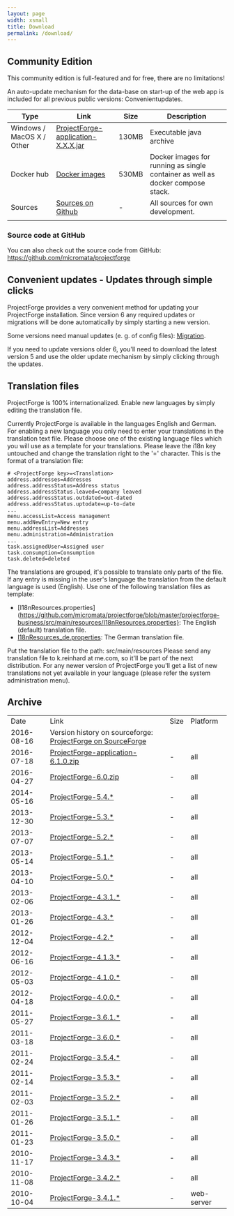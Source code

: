 ```yaml
---
layout: page
width: xsmall
title: Download
permalink: /download/
---
```


## Community Edition

This community edition is full-featured and for free, there are no limitations! 

An auto-update mechanism for the data-base on start-up of the web app is included for all previous public versions: Convenientupdates.

<table>
	<thead>
		<tr>
			<th>Type</th>
			<th>Link</th>
			<th>Size</th>
			<th>Description</th>
		</tr>
	</thead>
	<tbody>
		<tr>
			<td>Windows / MacOS X / Other</td>
			<td><a href="https://sourceforge.net/projects/pforge/files/ProjectForge/" target="_blank">ProjectForge-application-X.X.X.jar</a></td>
			<td>130MB</td>
			<td>Executable java archive</td>
		</tr>
		<tr>
			<td>Docker hub</td>
			<td><a href="https://hub.docker.com/repository/docker/kreinhard/projectforge" target="_blank">Docker images</a></td>
			<td>530MB</td>
			<td>Docker images for running as single container as well as docker compose stack.</td>
		</tr>
		<tr>
			<td>Sources</td>
			<td><a href="https://github.com/micromata/projectforge" target="_blank">Sources on Github</a></td>
			<td>-</td>
			<td>All sources for own development.</td>
		</tr>
		<tr>
			<td></td>
		</tr>
	</tbody>
</table>


### Source code at GitHub

You can also check out the source code from GitHub:
https://github.com/micromata/projectforge
 
## Convenient updates - Updates through simple clicks

ProjectForge provides a very convenient method for updating your ProjectForge installation. Since version 6 any required updates or migrations will be done automatically by simply starting a new version.

Some versions need manual updates (e. g. of config files): [Migration](https://github.com/micromata/projectforge/blob/develop/doc/migration.adoc).

If you need to update versions older 6, you'll need to download the latest version 5 and use the older update mechanism by simply clicking through the updates.


## Translation files

ProjectForge is 100% internationalized. Enable new languages by simply editing the translation file.

Currently ProjectForge is available in the languages English and German. For enabling a new language you only need to enter your translations in the translation text file. Please choose one of the existing language files which you will use as a template for your translations. Please leave the i18n key untouched and change the translation right to the '=' character.
This is the format of a translation file:

```
# <ProjectForge key>=<Translation>
address.addresses=Addresses
address.addressStatus=Address status
address.addressStatus.leaved=company leaved
address.addressStatus.outdated=out-dated
address.addressStatus.uptodate=up-to-date
...
menu.accessList=Access management
menu.addNewEntry=New entry
menu.addressList=Addresses
menu.administration=Administration
...
task.assignedUser=Assigned user
task.consumption=Consumption
task.deleted=deleted
```

The translations are grouped, it's possible to translate only parts of the file. If any entry is missing in the user's language the translation from the default language is used (English).
Use one of the following translation files as template:

- [I18nResources.properties](https://github.com/micromata/projectforge/blob/master/projectforge-business/src/main/resources/I18nResources.properties}: The English (default) translation file.
- [I18nResources_de.properties](https://github.com/micromata/projectforge/blob/master/projectforge-business/src/main/resources/I18nResources_de.properties): The German translation file.

Put the translation file to the path: src/main/resources
Please send any translation file to k.reinhard at me.com, so it'll be part of the next distribution.
For any newer version of ProjectForge you'll get a list of new translations not yet available in your language (please refer the system administration menu).

## Archive



<table>
  <tbody>
    <tr>
      <td>Date</td>
      <td>Link</td>
      <td>Size</td>
      <td>Platform</td>
    </tr>
    <tr>
      <td>2016-08-16</td>
      <td>Version history on sourceforge: <a target="_blank" href="https://sourceforge.net/projects/pforge/files/ProjectForge/">ProjectForge on SourceForge</a></td>
      <td>&nbsp;</td>
      <td>&nbsp;</td>
    </tr>
    <tr>
      <td>2016-07-18</td>
      <td><a target="_blank" href="https://sourceforge.net/projects/pforge/files/ProjectForge/6.1/ProjectForge-application-6.1.0.zip/">ProjectForge-application-6.1.0.zip</a></td>
      <td>-</td>
      <td>all</td>
    </tr>
    <tr>
      <td>2016-04-27</td>
      <td><a target="_blank" href="http://downloads.sourceforge.net/project/pforge/ProjectForge/6.0/ProjectForge-6.0.zip/">ProjectForge-6.0.zip</a></td>
      <td>-</td>
      <td>all</td>
    </tr>
    <tr>
      <td>2014-05-16</td>
      <td><a target="_blank" href="http://sourceforge.net/projects/pforge/files/ProjectForge/5.4/">ProjectForge-5.4.*</a></td>
      <td>-</td>
      <td>all</td>
    </tr>
    <tr>
      <td>2013-12-30</td>
      <td><a target="_blank" href="http://sourceforge.net/projects/pforge/files/ProjectForge/5.3/">ProjectForge-5.3.*</a></td>
      <td>-</td>
      <td>all</td>
    </tr>
    <tr>
      <td>2013-07-07</td>
      <td><a target="_blank" href="http://sourceforge.net/projects/pforge/files/ProjectForge/5.2/">ProjectForge-5.2.*</a></td>
      <td>-</td>
      <td>all</td>
    </tr>
    <tr>
      <td>2013-05-14</td>
      <td><a target="_blank" href="http://sourceforge.net/projects/pforge/files/ProjectForge/5.1/">ProjectForge-5.1.*</a></td>
      <td>-</td>
      <td>all</td>
    </tr>
    <tr>
      <td>2013-04-10</td>
      <td><a target="_blank" href="http://sourceforge.net/projects/pforge/files/ProjectForge/5.0/">ProjectForge-5.0.*</a></td>
      <td>-</td>
      <td>all</td>
    </tr>
    <tr>
      <td>2013-02-06</td>
      <td><a target="_blank" href="http://sourceforge.net/projects/pforge/files/ProjectForge/4.3.1/">ProjectForge-4.3.1.*</a></td>
      <td>-</td>
      <td>all</td>
    </tr>
    <tr>
      <td>2013-01-26</td>
      <td><a target="_blank" href="http://sourceforge.net/projects/pforge/files/ProjectForge/4.3/">ProjectForge-4.3.*</a></td>
      <td>-</td>
      <td>all</td>
    </tr>
    <tr>
      <td>2012-12-04</td>
      <td><a target="_blank" href="http://sourceforge.net/projects/pforge/files/ProjectForge/4.2/">ProjectForge-4.2.*</a></td>
      <td>-</td>
      <td>all</td>
    </tr>
    <tr>
      <td>2012-06-16</td>
      <td><a target="_blank" href="http://sourceforge.net/projects/pforge/files/ProjectForge/4.1.3/">ProjectForge-4.1.3.*</a></td>
      <td>-</td>
      <td>all</td>
    </tr>
    <tr>
      <td>2012-05-03</td>
      <td><a target="_blank" href="http://sourceforge.net/projects/pforge/files/ProjectForge/4.1.0/">ProjectForge-4.1.0.*</a></td>
      <td>-</td>
      <td>all</td>
    </tr>
    <tr>
      <td>2012-04-18</td>
      <td><a target="_blank" href="http://sourceforge.net/projects/pforge/files/ProjectForge/4.0.0/">ProjectForge-4.0.0.*</a></td>
      <td>-</td>
      <td>all</td>
    </tr>
    <tr>
      <td>2011-05-27</td>
      <td><a target="_blank" href="http://sourceforge.net/projects/pforge/files/ProjectForge/3.6.1/">ProjectForge-3.6.1.*</a></td>
      <td>-</td>
      <td>all</td>
    </tr>
    <tr>
      <td>2011-03-18</td>
      <td><a target="_blank" href="http://sourceforge.net/projects/pforge/files/ProjectForge/3.6.0/">ProjectForge-3.6.0.*</a></td>
      <td>-</td>
      <td>all</td>
    </tr>
    <tr>
      <td>2011-02-24</td>
      <td><a target="_blank" href="http://sourceforge.net/projects/pforge/files/ProjectForge/3.5.4/">ProjectForge-3.5.4.*</a></td>
      <td>-</td>
      <td>all</td>
    </tr>
    <tr>
      <td>2011-02-14</td>
      <td><a target="_blank" href="http://sourceforge.net/projects/pforge/files/ProjectForge/3.5.3/">ProjectForge-3.5.3.*</a></td>
      <td>-</td>
      <td>all</td>
    </tr>
    <tr>
      <td>2011-02-03</td>
      <td><a target="_blank" href="http://sourceforge.net/projects/pforge/files/ProjectForge/3.5.2/">ProjectForge-3.5.2.*</a></td>
      <td>-</td>
      <td>all</td>
    </tr>
    <tr>
      <td>2011-01-26</td>
      <td><a target="_blank" href="http://sourceforge.net/projects/pforge/files/ProjectForge/3.5.1/">ProjectForge-3.5.1.*</a></td>
      <td>-</td>
      <td>all</td>
    </tr>
    <tr>
      <td>2011-01-23</td>
      <td><a target="_blank" href="http://sourceforge.net/projects/pforge/files/ProjectForge/3.5.0/">ProjectForge-3.5.0.*</a></td>
      <td>-</td>
      <td>all</td>
    </tr>
    <tr>
      <td>2010-11-17</td>
      <td><a target="_blank" href="http://sourceforge.net/projects/pforge/files/ProjectForge/3.4.3">ProjectForge-3.4.3.*</a></td>
      <td>-</td>
      <td>all</td>
    </tr>
    <tr>
      <td>2010-11-08</td>
      <td><a target="_blank" href="http://sourceforge.net/projects/pforge/files/ProjectForge/3.4.2">ProjectForge-3.4.2.*</a></td>
      <td>-</td>
      <td>all</td>
    </tr>
    <tr>
      <td>2010-10-04</td>
      <td><a target="_blank" href="http://sourceforge.net/projects/pforge/files/ProjectForge/3.4.1">ProjectForge-3.4.1.*</a></td>
      <td>-</td>
      <td>web-server</td>
    </tr>
  </tbody>
</table>
